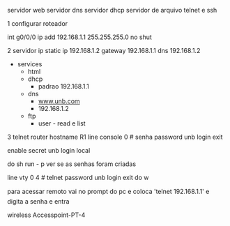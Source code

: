 servidor web
servidor dns
servidor dhcp
servidor de arquivo
telnet e ssh

1 configurar roteador

int g0/0/0 
ip add 192.168.1.1 255.255.255.0
no shut

2 servidor
ip static
ip 192.168.1.2
gateway 192.168.1.1
dns 192.168.1.2

- services
	- html
	- dhcp
		- padrao 192.168.1.1
	- dns
		- www.unb.com
		- 192.168.1.2
	- ftp 
		- user - read e list

3 telnet
router 
hostname R1
line console 0 # senha
password unb
login
exit

enable secret unb
login local

do sh run - p ver se as senhas foram criadas

line vty 0 4 # telnet
password unb
login
exit
do w

para acessar remoto vai no prompt do pc e coloca 'telnet 192.168.1.1' e digita a senha e entra

wireless Accesspoint-PT-4


